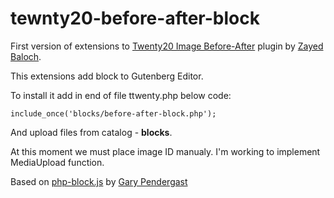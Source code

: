 # tewnty20-before-after-block

First version of extensions to [Twenty20 Image Before-After](https://wordpress.org/plugins/twenty20/) plugin by [Zayed Baloch](https://zayedbaloch.com/).

This extensions add block to Gutenberg Editor.

To install it add in end of file ttwenty.php below code:
```
include_once('blocks/before-after-block.php');
```

And upload files from catalog - **blocks**.

At this moment we must place image ID manualy. 
I'm working to implement MediaUpload function.

Based on [php-block.js](https://gist.github.com/pento/cf38fd73ce0f13fcf0f0ae7d6c4b685d) by [Gary Pendergast](https://gist.github.com/pento) 
